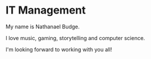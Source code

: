 # IT Management

My name is Nathanael Budge.

I love music, gaming, storytelling and computer science.

I'm looking forward to working with you all!